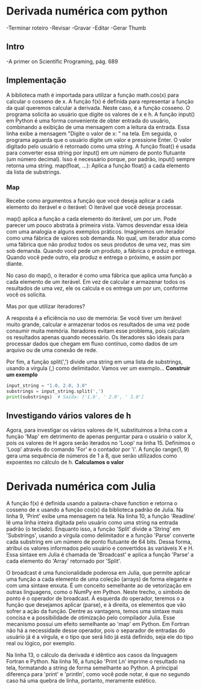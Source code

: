 # Derivada numérica com python
-Terminar roteiro
-Revisar
-Gravar
-Editar
-Gerar Thumb

## Intro
-A primer on Scientific Programing, pág. 689

## Implementação
A biblioteca math é importada para utilizar a função math.cos(x) para calcular o cosseno de x.
A função f(x) é definida para representar a função da qual queremos calcular a derivada. Neste caso, é a função cosseno.
O programa solicita ao usuário que digite os valores de x e h.
A função input() em Python é uma forma conveniente de obter entrada do usuário, combinando a exibição de uma mensagem com a leitura da entrada. Essa linha exibe a mensagem "Digite o valor de x: " na tela. Em seguida, o programa aguarda que o usuário digite um valor e pressione Enter.
O valor digitado pelo usuário é retornado como uma string.
A função float() é usada para converter essa string por input() em um número de ponto flutuante (um número decimal). Isso é necessário porque, por padrão, input() sempre retorna uma string.
map(float, ...): Aplica a função float() a cada elemento da lista de substrings.

### Map
Recebe como argumentos a função que você deseja aplicar a cada elemento do iterável e o iterável: O iterável que você deseja processar.

map() aplica a função a cada elemento do iterável, um por um.
Pode parecer um pouco abstrata à primeira vista. Vamos desvendar essa ideia com uma analogia e alguns exemplos práticos. Imaginemos um iterador como uma fábrica de valores sob demanda. No qual, um iterador atua como uma fábrica que não produz todos os seus produtos de uma vez, mas sim sob demanda. Quando você pede um produto, a fábrica o produz e entrega. Quando você pede outro, ela produz e entrega o próximo, e assim por diante.

No caso do map(), o iterador é como uma fábrica que aplica uma função a cada elemento de um iterável. Em vez de calcular e armazenar todos os resultados de uma vez, ele os calcula e os entrega um por um, conforme você os solicita.

Mas por que utilizar iteradores?

A resposta é a eficiência no uso de memória: Se você tiver um iterável muito grande, calcular e armazenar todos os resultados de uma vez pode consumir muita memória. Iteradores evitam esse problema, pois calculam os resultados apenas quando necessário.
Os iteradores são ideais para processar dados que chegam em fluxo contínuo, como dados de um arquivo ou de uma conexão de rede.

Por fim, a função split(',') divide uma string em uma lista de substrings, usando a vírgula (,) como delimitador. Vamos ver um exemplo...
**Construir um exemplo**
```python
input_string = "1.0, 2.0, 3.0"
substrings = input_string.split(',')
print(substrings)  # Saída: ['1.0', ' 2.0', ' 3.0']
```

## Investigando vários valores de h
Agora, para investigar os vários valores de H, substituímos a linha com a função 'Map' em detrimento de apenas perguntar para o usuário o valor X, pois os valores de H agora serão iterados no 'Loop' na linha 15. Definimos o 'Loop' através do comando 'For' e o contador por 'i'. A função range(1, 9) gera uma sequência de números de 1 a 8, que serão utilizados como expoentes no cálculo de h. 
**Calculamos o valor**


# Derivada numérica com Julia
A função f(x) é definida usando a palavra-chave function e retorna o cosseno de x usando a função cos(x) da biblioteca padrão de Julia. Na linha 9, 'Print' exibe uma mensagem na tela. Na linha 10, a função 'Readline' lê uma linha inteira digitada pelo usuário como uma string na entrada padrão (o teclado). Enquanto isso, a função 'Split' divide a 'String' em 'Substrings', usando a vírgula como delimitador e a função 'Parse' converte cada substring em um número de ponto flutuante de 64 bits. Dessa forma, atribui os valores informados pelo usuário e convertidos às variáveis X e H. Essa sintaxe em Julia é chamada de 'Broadcast' e aplica a função 'Parse' a cada elemento do 'Array' retornado por 'Split'. 

O broadcast é uma funcionalidade poderosa em Julia, que permite aplicar uma função a cada elemento de uma coleção (arrays) de forma elegante e com uma sintaxe enxuta. É um conceito semelhante ao de vetorização em outras linguagens, como o NumPy em Python. Neste trecho, o símbolo de ponto é o operador de broadcast. À esquerda do operador, teremos o a função que desejamos aplicar (parse), e à direita, os elementos que vão sofrer a ação da função. Dentre as vantagens, temos uma sintaxe mais concisa e a possibilidade de otimização pelo compilador Julia. Esse mecanismo possui um efeito semelhante ao 'map' em Python. Em Fortran não há a necessidade desse operador, pois o separador de entradas do usuário já é a vírgula, e o tipo que será lido já está definido, seja ele do tipo real ou lógico, por exemplo. 

Na linha 13, o cálculo da derivada é idêntico aos casos da linguagem Fortran e Python. Na linha 16, a função 'Print Ln'  imprime o resultado na tela, formatando a string de forma semelhante ao Python. A principal diferença para 'print' e 'println', como você pode notar, é que no segundo caso há uma quebra de linha, portanto, meramente estético.